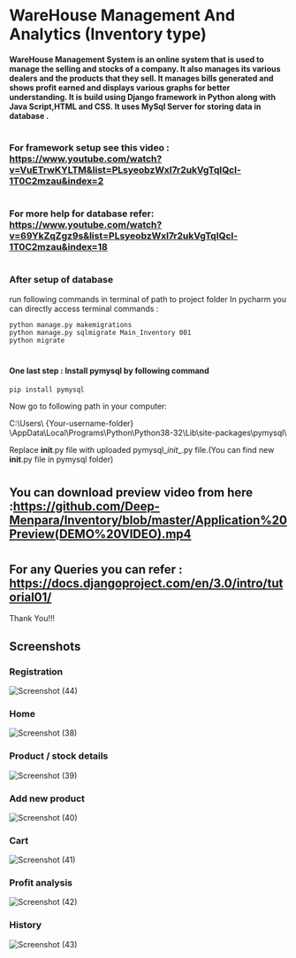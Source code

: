 
# WareHouse Management And Analytics (Inventory type)
#### WareHouse Management System is an online system that is used to manage the selling and stocks of a company. It also manages its various dealers and the products that they sell. It manages bills generated and shows profit earned and displays various graphs for better understanding. It is build using Django framework in Python along with Java Script,HTML and CSS. It uses MySql Server for storing data in database .
#

### For framework setup see this video : https://www.youtube.com/watch?v=VuETrwKYLTM&list=PLsyeobzWxl7r2ukVgTqIQcl-1T0C2mzau&index=2
#
### For more help for database refer: https://www.youtube.com/watch?v=69YkZqZgz9s&list=PLsyeobzWxl7r2ukVgTqIQcl-1T0C2mzau&index=18
#
### After setup of database
run following commands in terminal of path to project folder
In pycharm you can directly access terminal
commands :
```
python manage.py makemigrations
python manage.py sqlmigrate Main_Inventory 001
python migrate
```
#
#### One last step : Install pymysql by following command
``` pip install pymysql ```

Now go to following path in your computer:

C:\Users\ {Your-username-folder} \AppData\Local\Programs\Python\Python38-32\Lib\site-packages\pymysql\

Replace __init__.py file with uploaded pymysql\__init__.py file.(You can find new __init__.py file in pymysql folder)

#
## You can download preview video from here :https://github.com/Deep-Menpara/Inventory/blob/master/Application%20Preview(DEMO%20VIDEO).mp4

#

## For any Queries you can refer : https://docs.djangoproject.com/en/3.0/intro/tutorial01/

Thank You!!!


## Screenshots

### Registration
![Screenshot (44)](https://user-images.githubusercontent.com/30389552/79066298-75d49b00-7cd4-11ea-8355-7b8c54576b3e.png)

### Home
![Screenshot (38)](https://user-images.githubusercontent.com/30389552/79066313-a3214900-7cd4-11ea-94f2-2bd489fe6219.png)

### Product / stock details
![Screenshot (39)](https://user-images.githubusercontent.com/30389552/79066328-c21fdb00-7cd4-11ea-82b2-0f0b85d47eda.png)

### Add new product
![Screenshot (40)](https://user-images.githubusercontent.com/30389552/79066340-d2d05100-7cd4-11ea-8eac-f5ca7dd2dd2b.png)

### Cart
![Screenshot (41)](https://user-images.githubusercontent.com/30389552/79066357-e54a8a80-7cd4-11ea-999e-bcb4e638d5fd.png)

### Profit analysis
![Screenshot (42)](https://user-images.githubusercontent.com/30389552/79066385-2773cc00-7cd5-11ea-9b7b-d78d70fc400f.png)

### History
![Screenshot (43)](https://user-images.githubusercontent.com/30389552/79066408-55f1a700-7cd5-11ea-8c5c-80b1c803dbed.png)
